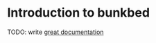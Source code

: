 # Introduction to bunkbed

TODO: write [great documentation](http://jacobian.org/writing/what-to-write/)
